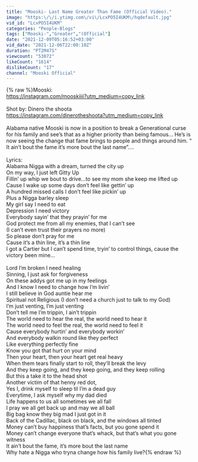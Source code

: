 ```yaml
---
title: "Mooski- Last Name Greater Than Fame (Official Video)."
image: "https:\/\/i.ytimg.com\/vi\/LcxPO5I4UKM\/hqdefault.jpg"
vid_id: "LcxPO5I4UKM"
categories: "People-Blogs"
tags: ["Mooski-","Greater","(Official"]
date: "2021-12-09T05:16:52+03:00"
vid_date: "2021-12-06T22:00:10Z"
duration: "PT2M47S"
viewcount: "53072"
likeCount: "1614"
dislikeCount: "17"
channel: "Mooski Official"
---
```

{% raw %}Mooski: <br /><a rel="nofollow" target="blank" href="https://instagram.com/mooskiiii?utm_medium=copy_link">https://instagram.com/mooskiiii?utm_medium=copy_link</a><br /><br />Shot by: Dinero the shoota <br /><a rel="nofollow" target="blank" href="https://instagram.com/dinerotheshoota?utm_medium=copy_link">https://instagram.com/dinerotheshoota?utm_medium=copy_link</a><br /><br />Alabama native Mooski is now in a position to break a Generational curse for his family and see’s that as a higher priority than being famous... He’s is now seeing the change that fame brings to people and things around him. “ It ain’t bout the fame it’s more bout the last name”....<br /><br />Lyrics: <br />Alabama Nigga with a dream, turned the city up<br />On my way, I just left Gitty Up<br />Fillin’ up whip we bout to drive...to see my mom she keep me lifted up <br />Cause I wake up some days don’t feel like gettin’ up<br />A hundred missed calls I don’t feel like pickin’ up <br />Plus a Nigga barley sleep<br />My girl say I need to eat<br />Depression I need victory<br />Everybody sayin’ that they prayin’ for me<br />God protect me from all my enemies, that I can’t see<br />(I can’t even trust their prayers no more) <br />So please don’t pray for me<br />Cause it’s a thin line, it’s a thin line <br />I got a Cartier but I can’t spend time, tryin’ to control things, cause the victory been mine...<br /><br />Lord I’m broken I need healing <br />Sinning, I just ask for forgiveness <br />On these addys got me up in my feelings<br />And I know I need to change how I’m livin’<br />I still believe in God auntie hear me <br />Spiritual not Religious (I don’t need a church just to talk to my God)<br />I’m just venting, I’m just venting<br />Don’t tell me I’m trippin, I ain’t trippin <br />The world need to hear the real, the world need to hear it <br />The world need to feel the real, the world need to feel it<br />Cause everybody hurtin’ and everybody workin’<br />And everybody walkin round like they perfect <br />Like everything perfectly fine<br />Know you got that hurt on your mind<br />Then your heart, then your heart get real heavy<br />When them tears finally start to roll, they’ll break the levy <br />And they keep going, and they keep going, and they keep rolling<br />But this a take it to the head shot<br />Another victim of that henny red dot, <br />Yes I, drink myself to sleep til I’m a dead guy <br />Everytime, I ask myself why my dad died <br />Life happens to us all sometimes we all fall<br />I pray we all get back up and may we all ball <br />Big bag know they big mad I just got in it<br />Back of the Cadillac, black on black, and the windows all tinted <br />Money can’t buy happiness that’s facts, but you gone spend it<br />Money can’t change everyone that’s whack, but that’s what you gone witness <br />It ain’t bout the fame, it’s more bout the last name<br />Why hate a Nigga who tryna change how his family live?{% endraw %}

